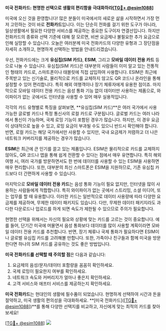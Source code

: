 **미국 전화카드: 현명한 선택으로 생활의 편리함을 극대화하라[[TG💪+ @esim1088](https://t.me/s/esim1088)]**

미국에 오신 것을 환영합니다! 많은 분들이 미국에서의 새로운 삶을 시작하면서 가장 먼저 고민하는 것이 바로 **전화카드**입니다. 이는 단순히 전화를 걸기 위한 도구가 아니라, 일상생활에서 필요한 다양한 서비스를 제공하는 중요한 도구이자 연결선입니다. 하지만 전화카드의 종류와 선택 기준에 대해 잘 모르면, 비싼 요금제나 불필요한 추가 요금으로 인해 실망할 수 있습니다. 오늘은 여러분께 미국 전화카드의 다양한 유형과 그 장단점을 자세히 소개하고, 현명하게 선택하는 방법을 안내드리겠습니다.

우선, 전화카드에는 크게 **유심칩(SIM 카드)**, **ESIM**, 그리고 **모바일 데이터 전용 카드** 등으로 나눌 수 있습니다. 유심칩(SIM 카드)은 대부분의 사람들이 이미 알고 있는 전통적인 형태의 카드로, 스마트폰이나 태블릿에 직접 삽입하여 사용합니다. ESIM은 최근에 주목받고 있는 신기술로, 물리적으로 카드를 교체하지 않고도 QR 코드나 온라인을 통해 설정할 수 있어 편리합니다. 특히 해외 여행객이나 장기 체류자에게 유용한 점이죠. 마지막으로 모바일 데이터 전용 카드는 음성 통화 기능 없이 데이터만 사용하는 제품으로, 와이파이가 없는 곳에서도 인터넷을 사용할 수 있어 매우 실용적입니다.

각각의 카드 유형별로 특징을 살펴보면, **유심칩(SIM 카드)**은 여러 국가에서 사용 가능한 글로벌 카드나 특정 통신사의 로컬 카드로 구분됩니다. 글로벌 카드는 여러 나라에서 통신이 가능하며, 국제 로밍 기능이 포함된 경우가 많습니다. 하지만, 이 경우 요금이 상대적으로 높을 수 있고, 로밍 요금이 부과될 수도 있으니 반드시 확인해야 합니다. 반면, 로컬 카드는 해당 국가에서만 사용할 수 있지만, 국내 요금제가 저렴하고 더 나은 네트워크 커버리지를 제공하는 경우가 많습니다.

**ESIM**은 최근에 큰 인기를 끌고 있는 제품입니다. ESIM은 물리적으로 카드를 교체하지 않아도, QR 코드나 앱을 통해 쉽게 전환할 수 있다는 점에서 매우 유연합니다. 특히 해외여행 시, 여러 국가를 방문하면서도 한 번에 데이터를 사용할 수 있는 ESIM을 사용하면 매우 편리합니다. 또한, 대부분의 최신 스마트폰은 ESIM을 지원하므로, 기존 유심칩 카드보다 더 간편하게 사용할 수 있습니다.

마지막으로 **모바일 데이터 전용 카드**는 음성 통화 기능이 필요 없지만, 인터넷을 많이 사용하는 사람들에게 적합합니다. 특히 와이파이가 없는 곳에서 스트리밍, 소셜 미디어, 또는 업무를 할 때 유용합니다. 이러한 카드는 일반적으로 데이터 사용량에 따라 다양한 요금제를 제공하며, 무제한 데이터 패키지도 있습니다. 다만, 무제한 데이터 패키지라도 과다한 다운로드나 업로드를 하게 되면 속도가 제한될 수 있으므로 주의가 필요합니다.

현명한 선택을 위해서는 자신의 필요와 상황에 맞는 카드를 고르는 것이 중요합니다. 예를 들어, 단기간 미국에 머물면서 음성 통화보다 데이터를 많이 사용할 계획이라면 모바일 데이터 전용 카드를 추천합니다. 반면, 장기 체류나 국제 통화가 필요하다면 ESIM이나 글로벌 유심칩 카드를 고려해볼 만합니다. 또한, 가족이나 친구들과 함께 미국을 방문한다면 하나의 SIM 카드를 공유하는 것도 좋은 방법입니다.

**미국 전화카드를 선택할 때 주의할 점**은 다음과 같습니다:
1. 요금제의 음성/문자/데이터 포함량을 꼼꼼히 확인하세요.
2. 국제 로밍이 필요한지 여부를 확인하세요.
3. 네트워크 속도와 커버리지가 얼마나 좋은지 확인하세요.
4. 고객 서비스와 애프터 서비스를 제공하는지 확인하세요.

**미국 전화카드**는 현대인의 생활에 필수품이 되었습니다. 현명하게 선택하여 시간과 돈을 절약하고, 미국 생활의 편의성을 극대화하세요. **[미국 전화카드]([[TG💪+ @esim1088](https://t.me/s/esim1088)])**를 통해 다양한 선택지를 비교하고, 자신에게 맞는 최적의 카드를 찾아보세요!

[[TG💪+ @esim1088](https://t.me/s/esim1088)] ![](https://i.postimg.cc/Y0z9fWf4/image.png)